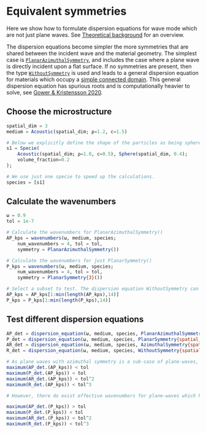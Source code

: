 # Equivalent symmetries

Here we show how to formulate dispersion equations for wave mode which are not just plane waves. See [Theoretical background](@ref) for an overview.

The dispersion equations become simpler the more symmetries that are shared between the incident wave and the material geometry. The simplest case is [`PlanarAzimuthalSymmetry`](@ref), and includes the case where a plane wave is directly incident upon a flat surface. If no symmetries are present, then the type [`WithoutSymmetry`](@ref) is used and leads to a general dispersion equation for materials which occupy a [simple connected domain](https://en.wikipedia.org/wiki/Simply_connected_space). This general dispersion equation has spurious roots and is computationally heavier to solve, see [Gower & Kristensson 2020](https://arxiv.org/pdf/2010.00934.pdf).  

## Choose the microstructure
```julia
spatial_dim = 3
medium = Acoustic(spatial_dim; ρ=1.2, c=1.5)

# Below we explicitly define the shape of the particles as being spheres
s1 = Specie(
    Acoustic(spatial_dim; ρ=1.0, c=0.5), Sphere(spatial_dim, 0.4);
    volume_fraction=0.2
);

# We use just one specie to speed up the calculations.
species = [s1]
```

## Calculate the wavenumbers
```julia
ω = 0.9
tol = 1e-7

# Calculate the wavenumbers for PlanarAzimuthalSymmetry()
AP_kps = wavenumbers(ω, medium, species;
    num_wavenumbers = 4, tol = tol,
    symmetry = PlanarAzimuthalSymmetry())

# Calculate the wavenumbers for just PlanarSymmetry()
P_kps = wavenumbers(ω, medium, species;
    num_wavenumbers = 4, tol = tol,
    symmetry = PlanarSymmetry{3}())

# Select a subset to test. The dispersion equation WithoutSymmetry can be unstable for higher order effective wavenumbers.
AP_kps = AP_kps[1:min(length(AP_kps),14)]
P_kps = P_kps[1:min(length(P_kps),14)]
```

## Test different dispersion equations
```julia
AP_det = dispersion_equation(ω, medium, species, PlanarAzimuthalSymmetry{spatial_dim}())
P_det = dispersion_equation(ω, medium, species, PlanarSymmetry{spatial_dim}())
AR_det = dispersion_equation(ω, medium, species, AzimuthalSymmetry{spatial_dim}())
R_det = dispersion_equation(ω, medium, species, WithoutSymmetry{spatial_dim}())

# As plane waves with azimuthal symmetry is a sub-case of plane-waves, and all materials allow for the effective wavenumbers of plane waves, all the below determinant equations should be satisfied
maximum(AP_det.(AP_kps)) < tol
maximum(P_det.(AP_kps)) < tol
maximum(AR_det.(AP_kps)) < tol^2
maximum(R_det.(AP_kps)) < tol^3

# However, there do exist effective wavenumbers for plane-waves which have eigen-vectors that do not satisfy azimuthal symmetry. This is why maximum(AP_det.(P_kps)) != 0.0

maximum(AP_det.(P_kps)) > tol
maximum(P_det.(P_kps)) < tol
maximum(AR_det.(P_kps)) < tol^2
maximum(R_det.(P_kps)) < tol^3
```
